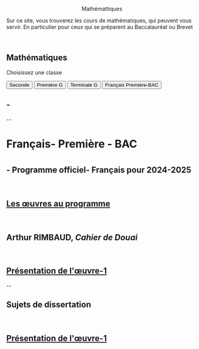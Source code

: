 <html>
 <head><title>Mathématiques</title>
    <meta charset="utf-8"/>
    <link href="style.css" rel="stylesheet" type="text/css"/>
    <meta name="viewport" content="width=device-width, initial-scale=1">
    <link rel="stylesheet" href="https://www.w3schools.com/w3css/4/w3.css">
 </head>
 <body>
 <center><p id="para2">Mathémattiques</p></center>
 <p id="para3">Sur ce site, vous trouverez les cours de mathématiques, qui peuvent vous servir. En particulier pour ceux qui se préparent au Baccalauréat ou Brevet</p>
 <br>
<div class="w3-container">
  <h2>Mathématiques </h2>
  <p>Choisissez une classe</p>
</div>

<div class="w3-bar w3-black">
  <button class="w3-bar-item w3-button" onclick="openCity('Seconde ')">Seconde</button>
  <button class="w3-bar-item w3-button" onclick="openCity('Première')">Première G</button>
  <button class="w3-bar-item w3-button" onclick="openCity('Terminale')">Terminale G</button>
  <button class="w3-bar-item w3-button" onclick="openCity('Français')">Français Première-BAC</button>
</div>

<div id="Seconde" class="w3-container city">
    <h2>-</h2>
    <p>--</p> 
</div>

<div id="Premère" class="w3-container city" style="display:none">
  <h2>-</h2>
  <p>--</p> 
</div>

<div id="Terminale" class="w3-container city" style="display:none">
 <h2>Equations différentielles</h2>
    <ol>
      <li><a href="mat/equadif.pdf" dowload=""><h2>Cours-Equations differentielles</h2></a></li>
      <li><a href="TD.pdf" dowload=""><h2>TD-Equations differentielles</h2></a></li>
      <li><a href="TD-correction.pdf" dowload=""><h2>Correction-Equations differentielles</h2></a></li>
   </ol>
  <p></p>
</div>

<div id="Français" class="w3-container city">
  <h1>Français- Première - BAC<h1>
    <h2>- Programme officiel- Français pour  2024-2025</h2>
    <br><a href="2024-2025.pdf" dowload=""><h2>Les œuvres au programme</h2></a>
    <br>
    <h2>Arthur RIMBAUD, <i>Cahier de Douai</i></h2>
    <br><a href="Rimbaud-Cahier_de_Douai.pdf" dowload=""><h2>Présentation de l'œuvre-1</h2></a>
    <p>--</p> 
    <h2>Sujets de dissertation</h2>
    <br><a href="Sujet_de_dissertation.pdf" dowload=""><h2>Présentation de l'œuvre-1</h2></a>
</div>



 
<script>
function openCity(cityName) {
  var i;
  var x = document.getElementsByClassName("city");
  for (i = 0; i < x.length; i++) {
    x[i].style.display = "none";  
  }
  document.getElementById(cityName).style.display = "block";  
}
</script>

</body>
</html>